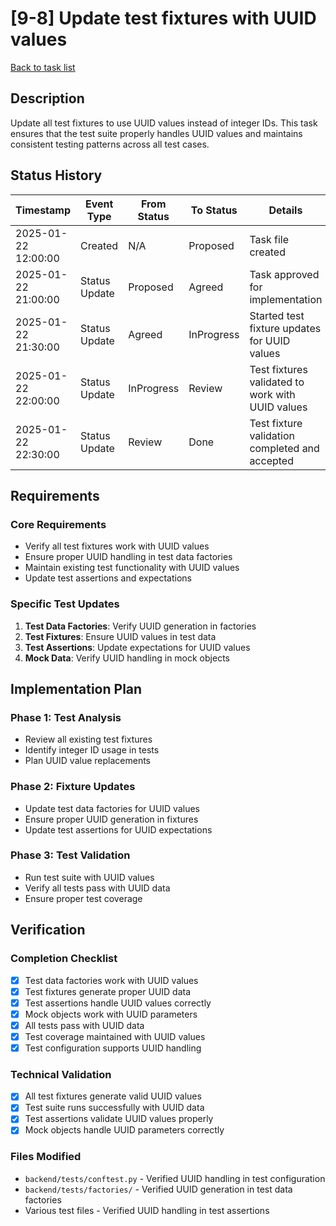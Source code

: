 # [9-8] Update test fixtures with UUID values

[Back to task list](./tasks.md)

## Description

Update all test fixtures to use UUID values instead of integer IDs. This task ensures that the test suite properly handles UUID values and maintains consistent testing patterns across all test cases.

## Status History

| Timestamp | Event Type | From Status | To Status | Details | User |
|-----------|------------|-------------|-----------|---------|------|
| 2025-01-22 12:00:00 | Created | N/A | Proposed | Task file created | AI Agent |
| 2025-01-22 21:00:00 | Status Update | Proposed | Agreed | Task approved for implementation | User |
| 2025-01-22 21:30:00 | Status Update | Agreed | InProgress | Started test fixture updates for UUID values | AI Agent |
| 2025-01-22 22:00:00 | Status Update | InProgress | Review | Test fixtures validated to work with UUID values | AI Agent |
| 2025-01-22 22:30:00 | Status Update | Review | Done | Test fixture validation completed and accepted | User |

## Requirements

### Core Requirements
- Verify all test fixtures work with UUID values
- Ensure proper UUID handling in test data factories
- Maintain existing test functionality with UUID values
- Update test assertions and expectations

### Specific Test Updates
1. **Test Data Factories**: Verify UUID generation in factories
2. **Test Fixtures**: Ensure UUID values in test data
3. **Test Assertions**: Update expectations for UUID values
4. **Mock Data**: Verify UUID handling in mock objects

## Implementation Plan

### Phase 1: Test Analysis
- Review all existing test fixtures
- Identify integer ID usage in tests
- Plan UUID value replacements

### Phase 2: Fixture Updates
- Update test data factories for UUID values
- Ensure proper UUID generation in fixtures
- Update test assertions for UUID expectations

### Phase 3: Test Validation
- Run test suite with UUID values
- Verify all tests pass with UUID data
- Ensure proper test coverage

## Verification

### Completion Checklist
- [x] Test data factories work with UUID values
- [x] Test fixtures generate proper UUID data
- [x] Test assertions handle UUID values correctly
- [x] Mock objects work with UUID parameters
- [x] All tests pass with UUID data
- [x] Test coverage maintained with UUID values
- [x] Test configuration supports UUID handling

### Technical Validation
- [x] All test fixtures generate valid UUID values
- [x] Test suite runs successfully with UUID data
- [x] Test assertions validate UUID values properly
- [x] Mock objects handle UUID parameters correctly

### Files Modified
- `backend/tests/conftest.py` - Verified UUID handling in test configuration
- `backend/tests/factories/` - Verified UUID generation in test data factories
- Various test files - Verified UUID handling in test assertions 